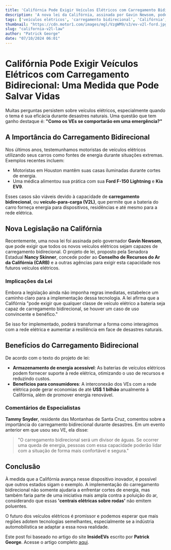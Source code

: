 ```yaml
---
title: 'Califórnia Pode Exigir Veículos Elétricos com Carregamento Bidirecional: Uma Medida que Pode Salvar Vidas'
description: 'A nova lei da Califórnia, assinada por Gavin Newsom, pode exigir que veículos elétricos tenham carregamento bidirecional, um recurso que já provou ser vital durante desastres naturais.'
tags: ['veículos elétricos', 'carregamento bidirecional', 'Califórnia', 'emergências', 'energia renovável']
thumbnail: "https://cdn.motor1.com/images/mgl/VzgWM9/s3/ev-v2l-ford.jpg"
slug: "california-v2l-law"
author: "Patrick George"
date: "07/10/2024 06:01"
---
```


# Califórnia Pode Exigir Veículos Elétricos com Carregamento Bidirecional: Uma Medida que Pode Salvar Vidas

Muitas perguntas persistem sobre veículos elétricos, especialmente quando o tema é sua eficácia durante desastres naturais. Uma questão que tem ganho destaque é: **"Como os VEs se comportarão em uma emergência?"** 

## A Importância do Carregamento Bidirecional
Nos últimos anos, testemunhamos motoristas de veículos elétricos utilizando seus carros como fontes de energia durante situações extremas. Exemplos recentes incluem:

- Motoristas em Houston mantêm suas casas iluminadas durante cortes de energia.
- Uma médica alimentou sua prática com sua **Ford F-150 Lightning** e **Kia EV9**.

Esses casos são viáveis devido à capacidade de **carregamento bidirecional**, ou **veículo-para-carga (V2L)**, que permite que a bateria do carro forneça energia para dispositivos, residências e até mesmo para a rede elétrica.

## Nova Legislação na Califórnia
Recentemente, uma nova lei foi assinada pelo governador **Gavin Newsom**, que pode exigir que todos os novos veículos elétricos sejam capazes de carregamento bidirecional. O projeto de lei, proposto pela Senadora Estadual **Nancy Skinner**, concede poder ao **Conselho de Recursos do Ar da Califórnia (CARB)** e a outras agências para exigir esta capacidade nos futuros veículos elétricos.

### Implicações da Lei
Embora a legislação ainda não imponha regras imediatas, estabelece um caminho claro para a implementação dessa tecnologia. A lei afirma que a Califórnia "pode exigir que qualquer classe de veículo elétrico a bateria seja capaz de carregamento bidirecional, se houver um caso de uso convincente e benéfico."  

Se isso for implementado, poderá transformar a forma como interagimos com a rede elétrica e aumentar a resiliência em face de desastres naturais.

## Benefícios do Carregamento Bidirecional
De acordo com o texto do projeto de lei:
- **Armazenamento de energia acessível**: As baterias de veículos elétricos podem fornecer suporte à rede elétrica, otimizando o uso de recursos e reduzindo custos.
- **Benefícios para consumidores**: A interconexão dos VEs com a rede elétrica pode gerar economias de até **US$ 1 bilhão** anualmente à Califórnia, além de promover energia renovável.

### Comentários de Especialistas
**Tammy Snyder**, residente das Montanhas de Santa Cruz, comentou sobre a importância do carregamento bidirecional durante desastres. Em um evento anterior em que usou seu VE, ela disse:  
> "O carregamento bidirecional será um divisor de águas. Se ocorrer uma queda de energia, pessoas com essa capacidade poderão lidar com a situação de forma mais confortável e segura."

## Conclusão
À medida que a Califórnia avança nesse dispositivo inovador, é possível que outros estados sigam o exemplo. A implementação do carregamento bidirecional não somente ajudaria a enfrentar cortes de energia, mas também faria parte de uma iniciativa mais ampla contra a poluição do ar, considerando que essas **'centrais elétricas sobre rodas'** não emitem poluentes.

O futuro dos veículos elétricos é promissor e podemos esperar que mais regiões adotem tecnologias semelhantes, especialmente se a indústria automobilística se adaptar a essa nova realidade.

Este post foi baseado no artigo do site **InsideEVs** escrito por **Patrick George**. Acesse o artigo completo [aqui](https://insideevs.com/news/736302/california-v2l-law-newsom/).